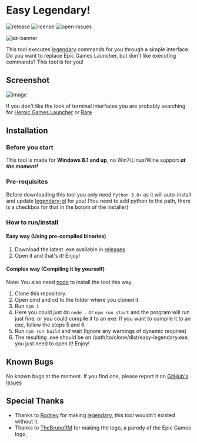 # Easy Legendary!

![release](https://badgen.net/github/release/AngelCMHxD/easy-legendary?cache=300) ![license](https://badgen.net/github/license/AngelCMHxD/easy-legendary) ![open-issues](https://badgen.net/github/open-issues/AngelCMHxD/easy-legendary?cache=300)

![ez-banner](https://user-images.githubusercontent.com/57822483/174696719-12d636f9-24bc-467f-85f2-1f17d01869ca.png)

This tool executes [legendary](https://github.com/derrod/legendary) commands for you through a simple interface.\
Do you want to replace Epic Games Launcher, but don't like executing commands? This tool is for you!

## Screenshot

![image](https://user-images.githubusercontent.com/57822483/177895083-c6c2026a-d495-46f6-bf40-7146880c81dc.png)

If you don't like the look of terminal interfaces you are probably searching for [Heroic Games Launcher](https://github.com/Heroic-Games-Launcher/HeroicGamesLauncher) or [Rare](https://github.com/Dummerle/Rare)

## Installation

### Before you start

This tool is made for **Windows 8.1 and up**, no Win7/Linux/Wine support ***at the moment!***

### Pre-requisites

Before downloading this tool you only need `Python 3.8+` as it will auto-install and update [legendary-gl](https://github.com/derrod/legendary) for you! (You need to add python to the path, there is a checkbox for that in the botom of the installer)

### How to run/install

#### Easy way (Using pre-compiled binaries)

1. Download the latest .exe available in [releases](https://github.com/angelcmhxd/easy-legendary/releases/latest)
2. Open it and that's it! Enjoy!

#### Complex way (Compiling it by yourself)

Note: You also need [node](https://nodejs.org/) to install the tool this way.

1. Clone this repository.
2. Open cmd and cd to the folder where you cloned it.
3. Run `npm i`
4. Here you could just do `node .` or `npm run start` and the program will run just fine, or you could compile it to an exe. If you want to compile it to an exe, follow the steps 5 and 6.
5. Run `npm run build` and wait (Ignore any warnings of dynamic requires)
6. The resulting .exe should be on /path/to/clone/dist/easy-legendary.exe, you just need to open it! Enjoy!

## Known Bugs

No known bugs at the moment. If you find one, please report it on [GitHub's Issues](https://github.com/angelcmhxd/easy-legendary/issues)

## Special Thanks
- Thanks to [Rodney](https://github.com/derrod) for making [legendary](https://github.com/derrod/legendary), this tool wouldn't existed without it.
- Thanks to [TheBrunoRM](https://github.com/TheBrunoRM) for making the logo, a parody of the Epic Games logo.
